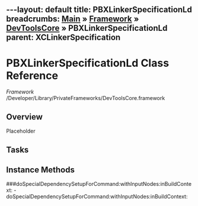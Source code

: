 ---layout: default
title: PBXLinkerSpecificationLd
breadcrumbs: <a href="/index.html">Main</a> &raquo; <a href="/Frameworks.html">Framework</a> &raquo; <a href="/Frameworks/DevToolsCore.html">DevToolsCore</a> &raquo; PBXLinkerSpecificationLd
parent: XCLinkerSpecification 
---
# PBXLinkerSpecificationLd Class Reference

*Framework* /Developer/Library/PrivateFrameworks/DevToolsCore.framework

## Overview

Placeholder

## Tasks

## Instance Methods

<a name="-doSpecialDependencySetupForCommand:withInputNodes:inBuildContext:"></a>
###doSpecialDependencySetupForCommand:withInputNodes:inBuildContext:
    - doSpecialDependencySetupForCommand:withInputNodes:inBuildContext:

